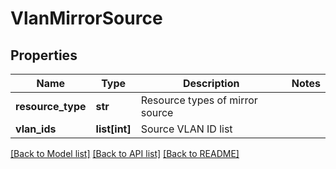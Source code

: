 # VlanMirrorSource

## Properties
Name | Type | Description | Notes
------------ | ------------- | ------------- | -------------
**resource_type** | **str** | Resource types of mirror source | 
**vlan_ids** | **list[int]** | Source VLAN ID list | 

[[Back to Model list]](../README.md#documentation-for-models) [[Back to API list]](../README.md#documentation-for-api-endpoints) [[Back to README]](../README.md)

